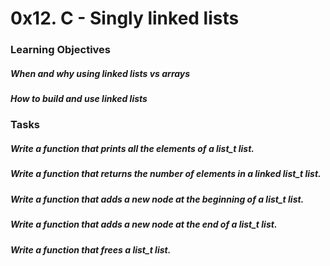 # 0x12. C - Singly linked lists
### Learning Objectives

##### When and why using linked lists vs arrays
##### How to build and use linked lists
### Tasks
##### Write a function that prints all the elements of a list_t list.
##### Write a function that returns the number of elements in a linked list_t list.
##### Write a function that adds a new node at the beginning of a list_t list.
##### Write a function that adds a new node at the end of a list_t list.
##### Write a function that frees a list_t list.
##### 



